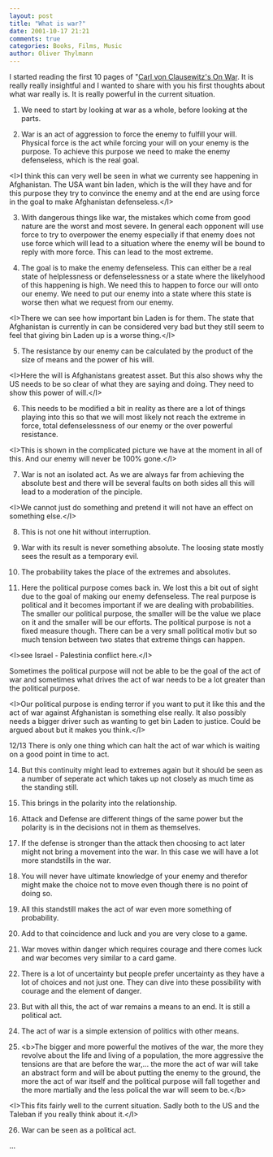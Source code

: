 ```yaml
---
layout: post
title: "What is war?"
date: 2001-10-17 21:21
comments: true
categories: Books, Films, Music
author: Oliver Thylmann
---
```



I started reading the first 10 pages of &quot;[Carl von Clausewitz's On War](http://www.amazon.com/exec/obidos/ASIN/0691018545/bizkiffer-20/). It is really really insightful and I wanted to share with you his first thoughts about what war really is. It is really powerful in the current situation.

1. We need to start by looking at war as a whole, before looking at the parts.

2. War is an act of aggression to force the enemy to fulfill your will. Physical force is the act while forcing your will on your enemy is the purpose. To achieve this purpose we need to make the enemy defenseless, which is the real goal.

&lt;I&gt;I think this can very well be seen in what we currenty see happening in Afghanistan. The USA want bin laden, which is the will they have and for this purpose they try to convince the enemy and at the end are using force in the goal to make Afghanistan defenseless.&lt;/I&gt;

3. With dangerous things like war, the mistakes which come from good nature are the worst and most severe. In general each opponent will use force to try to overpower the enemy especially if that enemy does not use force which will lead to a situation where the enemy will be bound to reply with more force. This can lead to the most extreme.

4. The goal is to make the enemy defenseless. This can either be a real state of helplessness or defenselessness or a state where the likelyhood of this happening is high. We need this to happen to force our will onto our enemy. We need to put our enemy into a state where this state is worse then what we request from our enemy.

&lt;I&gt;There we can see how important bin Laden is for them. The state that Afghanistan is currently in can be considered very bad but they still seem to feel that giving bin Laden up is a worse thing.&lt;/I&gt;

5. The resistance by our enemy can be calculated by the product of the size of means and the power of his will.

&lt;I&gt;Here the will is Afghanistans greatest asset. But this also shows why the US needs to be so clear of what they are saying and doing. They need to show this power of will.&lt;/I&gt;

6. This needs to be modified a bit in reality as there are a lot of things playing into this so that we will most likely not reach the extreme in force, total defenselessness of our enemy or the over powerful resistance. 

&lt;I&gt;This is shown in the complicated picture we have at the moment in all of this. And our enemy will never be 100% gone.&lt;/I&gt;

7. War is not an isolated act. As we are always far from achieving the absolute best and there will be several faults on both sides all this will lead to a moderation of the pinciple.

&lt;I&gt;We cannot just do something and pretend it will not have an effect on something else.&lt;/I&gt;

8. This is not one hit without interruption.

9. War with its result is never something absolute. The loosing state mostly sees the result as a temporary evil.

10. The probability takes the place of the extremes and absolutes.

11. Here the political purpose comes back in. We lost this a bit out of sight due to the goal of making our enemy defenseless. The real purpose is political and it becomes important if we are dealing with probabilities. The smaller our political purpose, the smaller will be the value we place on it and the smaller will be our efforts. The political purpose is not a fixed measure though. There can be a very small political motiv but so much tension between two states that extreme things can happen.

&lt;I&gt;see Israel - Palestinia conflict here.&lt;/I&gt;

Sometimes the political purpose will not be able to be the goal of the act of war and sometimes what drives the act of war needs to be a lot greater than the political purpose.

&lt;I&gt;Our political purpose is ending terror if you want to put it like this and the act of war against Afghanistan is something else really. It also possibly needs a bigger driver such as wanting to get bin Laden to justice. Could be argued about but it makes you think.&lt;/I&gt;

12/13 There is only one thing which can halt the act of war which is waiting on a good point in time to act.

14. But this continuity might lead to extremes again but it should be  seen as a number of seperate act which takes up not closely as much time as the standing still.

15. This brings in the polarity into the relationship. 

16. Attack and Defense are different things of the same power but the polarity is in the decisions not in them as themselves.

17. If the defense is stronger than the attack then choosing to act later might not bring a movement into the war. In this case we will have a lot more standstills in the war.

18. You will never have ultimate knowledge of your enemy and therefor might make the choice not to move even though there is no point of doing so.

19. All this standstill makes the act of war even more something of probability. 

20. Add to that coincidence and luck and you are very close to a game.

21. War moves within danger which requires courage and there comes luck and war becomes very similar to a card game.

22. There is a lot of uncertainty but people prefer uncertainty as they have a lot of choices and not just one. They can dive into these possibility with courage and the element of danger.

23. But with all this, the act of war remains a means to an end. It is still a political act.

24. The act of war is a simple extension of politics with other means.

25. &lt;b&gt;The bigger and more powerful the motives of the war, the more they revolve about the life and living of a population, the more aggressive the tensions are that are before the war,... the more the act of war will take an abstract form and will be about putting the enemy to the ground, the more the act of war itself and the political purpose will fall together and the more martially and the less polical the war will seem to be.&lt;/b&gt;

&lt;I&gt;This fits fairly well to the current situation. Sadly both to the US and the Taleban if you really think about it.&lt;/I&gt;

26. War can be seen as a political act.

...


